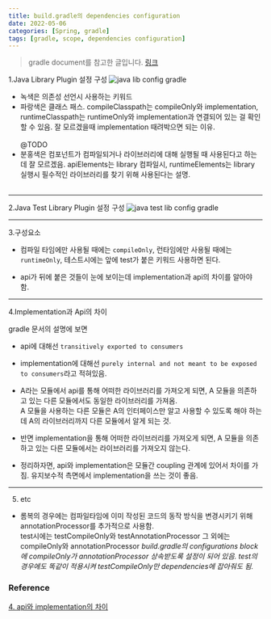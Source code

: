 ```yaml
---
title: build.gradle의 dependencies configuration
date: 2022-05-06
categories: [Spring, gradle]
tags: [gradle, scope, dependencies configuration]
---
```


> gradle document를 참고한 글입니다. [링크](https://docs.gradle.org/current/userguide/java_library_plugin.html)

1.Java Library Plugin 설정 구성
![java lib config gradle](../../assets/img/1.png)

- 녹색은 의존성 선언시 사용하는 키워드
- 파랑색은 클래스 패스. compileClasspath는 compileOnly와 implementation, runtimeClasspath는 runtimeOnly와 implementation과 연결되어 있는 걸 확인할 수 있음. 잘 모르겠을때 implementation 때려박으면 되는 이유.
  <br><br>
  @TODO
- 분홍색은 컴포넌트가 컴파일되거나 라이브러리에 대해 실행될 때 사용된다고 하는데 잘 모르겠음. apiElements는 library 컴파일시, runtimeElements는 library 실행시 필수적인 라이브러리를 찾기 위해 사용된다는 설명.
  <br><br>

---

2.Java Test Library Plugin 설정 구성
![java test lib config gradle](../../assets/img/2.png)

---

3.구성요소

- 컴파일 타임에만 사용될 때에는 `compileOnly`, 런타임에만 사용될 때에는 `runtimeOnly`, 테스트시에는 앞에 test가 붙은 키워드 사용하면 된다.

- api가 뒤에 붙은 것들이 눈에 보이는데 implementation과 api의 차이를 알아야 함.

---

4.Implementation과 Api의 차이

gradle 문서의 설명에 보면

- api에 대해선 `transitively exported to consumers`
- implementation에 대해선 `purely internal and not meant to be exposed to consumers`라고 적혀있음.

- A라는 모듈에서 api를 통해 어떠한 라이브러리를 가져오게 되면, A 모듈을 의존하고 있는 다른 모듈에서도 동일한 라이브러리를 가져옴. <br>A 모듈을 사용하는 다른 모듈은 A의 인터페이스만 알고 사용할 수 있도록 해야 하는데 A의 라이브러리까지 다른 모듈에서 알게 되는 것.

- 반면 implementation을 통해 어떠한 라이브러리를 가져오게 되면, A 모듈을 의존하고 있는 다른 모듈에서는 라이브러리를 가져오지 않는다.

- 정리하자면, api와 implementation은 모듈간 coupling 관계에 있어서 차이를 가짐. 유지보수적 측면에서 implementation을 쓰는 것이 좋음.

---

5. etc

- 롬복의 경우에는 컴파일타임에 이미 작성된 코드의 동작 방식을 변경시키기 위해 annotationProcessor를 추가적으로 사용함.<br>
  test시에는 testCompileOnly와 testAnnotationProcessor
  그 외에는 compileOnly와 annotationProcessor
  _build.gradle의 configurations block에 compileOnly가 annotationProcessor 상속받도록 설정이 되어 있음. test의 경우에도 똑같이 적용시켜 testCompileOnly만 dependencies에 잡아줘도 됨._

### Reference

[4. api와 implementation의 차이](https://kotlinworld.com/317)
